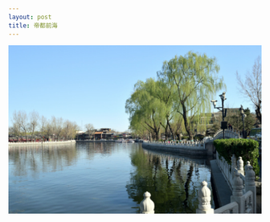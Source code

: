 ```yaml
---
layout: post
title: 帝都前海
---
```


![前海-1](https://github.com/comacros/comacros.github.io/raw/master/images/2016-03-29-前海-1.jpg)
